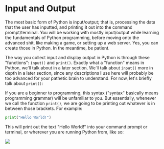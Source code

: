 # Input and Output

The most basic form of Python is input/output; that is, processing the data that the user has inputted, and printing it out into the command prompt/terminal. You will be working with mostly input/output while learning the fundamentals of Python programming, before moving onto the advanced shit, like making a game, or setting up a web server. Yes, you can create those in Python. In the meantime, be patient.

The way you collect input and display output in Python is through these "functions": `input()` and `print()`. Exactly what a "function" means in Python, we'll talk about in a later section. We'll talk about `input()` more in depth in a later section, since any descriptions I use here will probably be too advanced for your pathetic brain to understand. For now, let's briefly talk about `print()`:

If you are a beginner to programming, this syntax ("syntax" basically means programming grammar) will be unfamiliar to you. But essentially, whenever we call the function `print()`, we are going to be printing out whatever is in between those brackets. For example:

```python
print("Hello World!")
```

This will print out the text "Hello World!" into your command prompt or terminal, or wherever you are running Python from, like so:

![](https://i.imgur.com/E5vqBqH.png)
